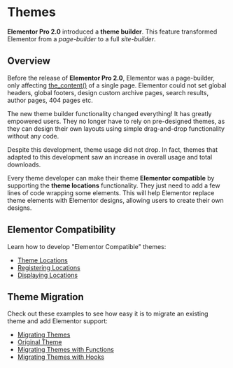 # Themes

<Badge type="tip" vertical="top" text="Elementor Pro" /> <Badge type="warning" vertical="top" text="Intermediate" />

**Elementor Pro 2.0** introduced a **theme builder**. This feature transformed Elementor from a *page-builder* to a full *site-builder*.

## Overview

Before the release of **Elementor Pro 2.0**, Elementor was a page-builder, only affecting [the_content()](https://developer.wordpress.org/reference/functions/the_content/) of a single page. Elementor could not set global headers, global footers, design custom archive pages, search results, author pages, 404 pages etc.

The new theme builder functionality changed everything! It has greatly empowered users. They no longer have to rely on pre-designed themes, as they can design their own layouts using simple drag-and-drop functionality without any code.

Despite this development, theme usage did not drop. In fact, themes that adapted to this development saw an increase in overall usage and total downloads.

Every theme developer can make their theme **Elementor compatible** by supporting the **theme locations** functionality. They just need to add a few lines of code wrapping some elements. This will help Elementor replace theme elements with Elementor designs, allowing users to create their own designs.

## Elementor Compatibility

Learn how to develop "Elementor Compatible" themes:

* [Theme Locations](./theme-locations)
* [Registering Locations](./registering-locations)
* [Displaying Locations](./displaying-locations)

## Theme Migration

Check out these examples to see how easy it is to migrate an existing theme and add Elementor support:

* [Migrating Themes](./migrating-themes)
* [Original Theme](./original-theme)
* [Migrating Themes with Functions](./migrating-themes-with-functions)
* [Migrating Themes with Hooks](./migrating-themes-with-hooks)
